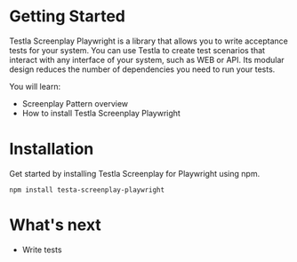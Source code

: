 # Getting Started

Testla Screenplay Playwright is a library that allows you to write acceptance tests for your system. You can use Testla to create test scenarios that interact with any interface of your system, such as WEB or API. Its modular design reduces the number of dependencies you need to run your tests. 

You will learn: 
 - Screenplay Pattern overview 
 - How to install Testla Screenplay Playwright




# Installation

Get started by installing Testla Screenplay for Playwright using npm. 
```
npm install testa-screenplay-playwright
```

# What's next
- Write tests